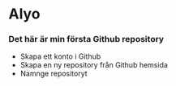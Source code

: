 # Alyo
### Det här är min första Github repository

- Skapa ett konto i Github
- Skapa en ny repository från Github hemsida
- Namnge repositoryt
